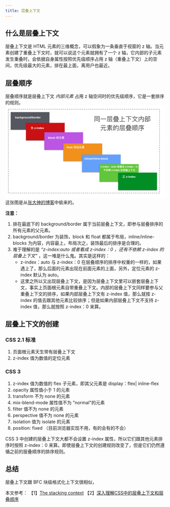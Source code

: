 ```yaml
---
title: 层叠上下文
---
```

## 什么是层叠上下文
层叠上下文是 HTML 元素的三维概念，可以假象为一条垂直于视窗的 z 轴。当元素创建了重叠上下文时，就可以说这个元素就拥有了一个 z 轴，它内部的子元素发生重叠时，会依据自身属性按照优先级顺序占用 z 轴（重叠上下文）上的空间，优先级最大的元素，排在最上面，离用户也最近。

## 层叠顺序
层叠顺序就是层叠上下文 *内部元素* 占用 z 轴空间时的优先级顺序，它是一套排序的规则。
![stacking order](images/stacking-order.png)
这张图是从[张大神的博客](http://www.zhangxinxu.com/wordpress/2016/01/understand-css-stacking-context-order-z-index/)中偷来的。

**注意：**
1. 排在最底下的 background/border 属于当前层叠上下文，即参与层叠排序的所有元素的父元素。
2. background/border 为装饰，block 和 float 都属于布局，inline/inline-blocks 为内容，内容最上，布局次之，装饰最后的排序是合理的。
3. 难于理解的是 *“z-index:auto 或者看成 z-index：0 ，还有不依赖 z-index 的层叠上下文”* ，这一堆是什么鬼。其实是这样的：
   - z-index：auto 与 z-index：0 在层叠顺序的排序中权重的一样的，如果遇上了，那么后面的元素出现在前面元素的上面，另外，定位元素的 z-index 默认为 auto。
   - 这里之所以又出现层叠上下文，是因为层叠上下文里可以嵌套层叠上下文，事实上页面根元素自带重叠上下文。内部的层叠上下文同样要参与父重叠上下文的排序，如果内部层叠上下文有 z-index 值，那么就按 z-index 的值去跟其他元素比较排序；但是如果内部层叠上下文不支持 z-index 值，那么就按照 z-index：0 来算。

## 层叠上下文的创建
### CSS 2.1 标准
1. 页面根元素天生带有层叠上下文
2. z-index 值为数值的定位元素

### CSS 3
1. z-index 值为数值的 flex 子元素，即其父元素是 display：flex| inline-flex
2. opacity 属性值小于 1 的元素
3. transform 不为 none 的元素
4. mix-blend-mode 属性值不为 "normal"的元素
5. filter 值不为 none 的元素
6. perspective 值不为 none 的元素
7. isolation 值为 isolate 的元素
8. position: fixed （目前浏览器实现不用，有的会有的不会）

CSS 3 中创建的层叠上下文大都不会设置 z-index 属性，所以它们跟其他元素排序时按照 z-index：0 来算。即使层叠上下文的创建规则改变了，但是它们仍然遵循之前的层叠顺序的排序规则。

## 总结
层叠上下文跟 BFC 块级格式化上下文很相似，

本文参考：
【1】[The stacking context](https://developer.mozilla.org/zh-CN/docs/Web/Guide/CSS/Understanding_z_index/The_stacking_context)
【2】[深入理解CSS中的层叠上下文和层叠顺序](http://www.zhangxinxu.com/wordpress/2016/01/understand-css-stacking-context-order-z-index/)
